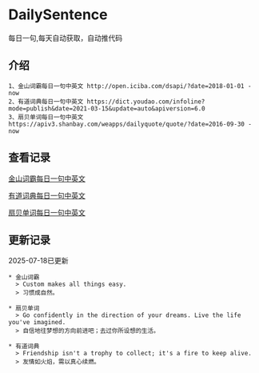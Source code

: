 # DailySentence

每日一句,每天自动获取，自动推代码

## 介绍

```
1、金山词霸每日一句中英文 http://open.iciba.com/dsapi/?date=2018-01-01 - now
2、有道词典每日一句中英文 https://dict.youdao.com/infoline?mode=publish&date=2021-03-15&update=auto&apiversion=6.0
3、扇贝单词每日一句中英文 https://apiv3.shanbay.com/weapps/dailyquote/quote/?date=2016-09-30 - now
```

## 查看记录

[金山词霸每日一句中英文](./data/iciba/)

[有道词典每日一句中英文](./data/youdao/)

[扇贝单词每日一句中英文](./data/shanbay/)

## 更新记录
2025-07-18已更新 
```
* 金山词霸
  > Custom makes all things easy.
  > 习惯成自然。

* 扇贝单词
  > Go confidently in the direction of your dreams. Live the life you've imagined.
  > 自信地往梦想的方向前进吧；去过你所设想的生活。

* 有道词典
  > Friendship isn't a trophy to collect; it's a fire to keep alive.
  > 友情如火焰，需以真心续燃。

```

